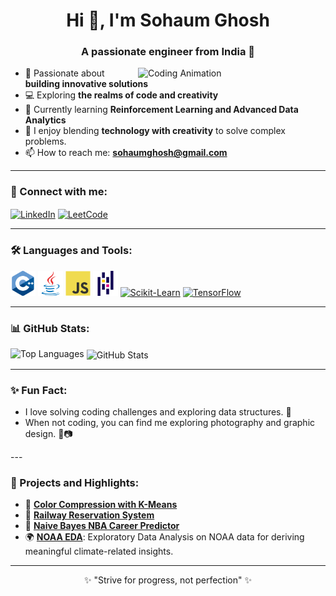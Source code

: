<h1 align="center">Hi 👋, I'm Sohaum Ghosh</h1>
<h3 align="center">A passionate engineer from India 🚀</h3>

<img align="right" src="https://media.giphy.com/media/Ll22OhMLAlVDb8UQWe/giphy.gif" alt="Coding Animation" width="300"/>

- 🌱 Passionate about **building innovative solutions**  
- 💻 Exploring **the realms of code and creativity**  
- 🧠 Currently learning **Reinforcement Learning and Advanced Data Analytics**  
- 🎨 I enjoy blending **technology with creativity** to solve complex problems.  
- 📫 How to reach me: **sohaumghosh@gmail.com**

---

<h3 align="left">🔗 Connect with me:</h3>
<p align="left">
  <a href="https://linkedin.com/in/sohaum-ghosh-909966251" target="blank"><img align="center" src="https://raw.githubusercontent.com/rahuldkjain/github-profile-readme-generator/master/src/images/icons/Social/linked-in-alt.svg" alt="LinkedIn" height="30" width="40" /></a>
  <a href="https://www.leetcode.com/aspect07" target="blank"><img align="center" src="https://raw.githubusercontent.com/rahuldkjain/github-profile-readme-generator/master/src/images/icons/Social/leet-code.svg" alt="LeetCode" height="30" width="40" /></a>
</p>

---

<h3 align="left">🛠️ Languages and Tools:</h3>
<p align="left">
  <a href="https://www.w3schools.com/cpp/" target="_blank"><img src="https://raw.githubusercontent.com/devicons/devicon/master/icons/cplusplus/cplusplus-original.svg" alt="C++" width="40" height="40"/></a>
  <a href="https://www.java.com" target="_blank"><img src="https://raw.githubusercontent.com/devicons/devicon/master/icons/java/java-original.svg" alt="Java" width="40" height="40"/></a>
  <a href="https://developer.mozilla.org/en-US/docs/Web/JavaScript" target="_blank"><img src="https://raw.githubusercontent.com/devicons/devicon/master/icons/javascript/javascript-original.svg" alt="JavaScript" width="40" height="40"/></a>
  <a href="https://pandas.pydata.org/" target="_blank"><img src="https://raw.githubusercontent.com/devicons/devicon/2ae2a900d2f041da66e950e4d48052658d850630/icons/pandas/pandas-original.svg" alt="Pandas" width="40" height="40"/></a>
  <a href="https://scikit-learn.org/" target="_blank"><img src="https://upload.wikimedia.org/wikipedia/commons/0/05/Scikit_learn_logo_small.svg" alt="Scikit-Learn" width="40" height="40"/></a>
  <a href="https://www.tensorflow.org" target="_blank"><img src="https://www.vectorlogo.zone/logos/tensorflow/tensorflow-icon.svg" alt="TensorFlow" width="40" height="40"/></a>
</p>

---

<h3 align="left">📊 GitHub Stats:</h3>
<p>
  <img align="left" src="https://github-readme-stats.vercel.app/api/top-langs?username=sohaum&show_icons=true&locale=en&layout=compact" alt="Top Languages" />
</p>

<p>&nbsp;<img align="center" src="https://github-readme-stats.vercel.app/api?username=sohaum&show_icons=true&locale=en" alt="GitHub Stats" /></p>

---

<h3 align="left">✨ Fun Fact:</h3>
<ul>
  <li> I love solving coding challenges and exploring data structures. 🧩  
  <li> When not coding, you can find me exploring photography and graphic design. 🎨📷  
</ul>
---

<h3 align="left">🌟 Projects and Highlights:</h3>

 - 🎨 [**Color Compression with K-Means**](https://github.com/sohaum/Color-compression)
 - 🚉 [**Railway Reservation System**](https://github.com/sohaum/Railway-Reservation-System)
 - 🏀 [**Naive Bayes NBA Career Predictor**](https://github.com/sohaum/NBA-Career-Prediction)
 - 🌍 [**NOAA EDA**](https://github.com/sohaum/NOAA_EDA): Exploratory Data Analysis on NOAA data for deriving meaningful climate-related insights.


---

<p align="center">✨ "Strive for progress, not perfection" ✨</p>
